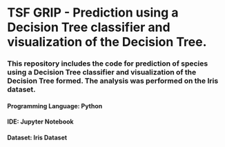 # TSF GRIP - Prediction using a Decision Tree classifier and visualization of the Decision Tree.
### This repository includes the code for prediction of species using a Decision Tree classifier and visualization of the Decision Tree formed. The analysis was performed on the Iris dataset. 
#### Programming Language: Python
#### IDE: Jupyter Notebook
#### Dataset: Iris Dataset
